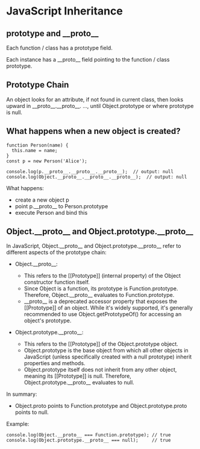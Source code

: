 # JavaScript Inheritance

## prototype and \_\_proto\_\_

Each function / class has a prototype field.

Each instance has a \_\_proto\_\_ field pointing to the function / class prototype.

## Prototype Chain

An object looks for an attribute, if not found in current class, then looks upward 
in \_\_proto\_\_.\_\_proto\_\_. ..., until Object.prototype or where prototype is null.

## What happens when a new object is created?
```
function Person(name) {
  this.name = name;
}
const p = new Person('Alice');

console.log(p.__proto__.__proto__.__proto__);  // output: null
console.log(Object.__proto__.__proto__.__proto__);  // output: null
```

What happens:
- create a new object p
- point p.\_\_proto\_\_ to Person.prototype
- execute Person and bind this

## Object.\_\_proto\_\_ and Object.prototype.\_\_proto\_\_

In JavaScript, Object.\_\_proto\_\_ and Object.prototype.\_\_proto\_\_ refer to different aspects of the prototype chain:

- Object.\_\_proto\_\_:
  - This refers to the [[Prototype]] (internal property) of the Object constructor function itself.
  - Since Object is a function, its prototype is Function.prototype. Therefore, Object.\_\_proto\_\_ evaluates to Function.prototype.
  - \_\_proto\_\_ is a deprecated accessor property that exposes the [[Prototype]] of an object. While it's widely supported, it's generally recommended to use Object.getPrototypeOf() for accessing an object's prototype. 

- Object.prototype.\_\_proto\_\_:
  - This refers to the [[Prototype]] of the Object.prototype object.
  - Object.prototype is the base object from which all other objects in JavaScript (unless specifically created with a null prototype) inherit properties and methods.
  - Object.prototype itself does not inherit from any other object, meaning its [[Prototype]] is null. Therefore, Object.prototype.\_\_proto\_\_ evaluates to null. 

In summary:
- Object.proto points to Function.prototype and Object.prototype.proto points to null.

Example:
```
console.log(Object.__proto__ === Function.prototype); // true
console.log(Object.prototype.__proto__ === null);     // true
```
